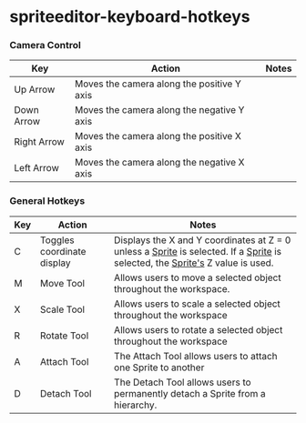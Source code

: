 # spriteeditor-keyboard-hotkeys

### Camera Control

| Key         | Action                                     | Notes |
| ----------- | ------------------------------------------ | ----- |
| Up Arrow    | Moves the camera along the positive Y axis |       |
| Down Arrow  | Moves the camera along the negative Y axis |       |
| Right Arrow | Moves the camera along the positive X axis |       |
| Left Arrow  | Moves the camera along the negative X axis |       |

### General Hotkeys

| Key | Action                     | Notes                                                                                                                                                                                                                      |
| --- | -------------------------- | -------------------------------------------------------------------------------------------------------------------------------------------------------------------------------------------------------------------------- |
| C   | Toggles coordinate display | Displays the X and Y coordinates at Z = 0 unless a [Sprite](../../../frb/docs/index.php) is selected. If a [Sprite](../../../frb/docs/index.php) is selected, the [Sprite's](../../../frb/docs/index.php) Z value is used. |
| M   | Move Tool                  | Allows users to move a selected object throughout the workspace.                                                                                                                                                           |
| X   | Scale Tool                 | Allows users to scale a selected object throughout the workspace                                                                                                                                                           |
| R   | Rotate Tool                | Allows users to rotate a selected object throughout the workspace                                                                                                                                                          |
| A   | Attach Tool                | The Attach Tool allows users to attach one Sprite to another                                                                                                                                                               |
| D   | Detach Tool                | The Detach Tool allows users to permanently detach a Sprite from a hierarchy.                                                                                                                                              |
